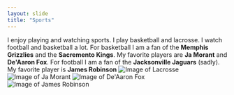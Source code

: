 ```yaml
---
layout: slide
title: "Sports"
---
```


I enjoy playing and watching sports. I play basketball and lacrosse. I watch football and basketball a lot. For basketball I am a fan of the **Memphis Grizzlies** and the **Sacremento Kings**. My favorite players are **Ja Morant** and **De'Aaron Fox**. For football I am a fan of the **Jacksonville Jaguars** (sadly). My favorite player is **James Robinson**
![Image of Lacrosse](https://clipartion.com/wp-content/uploads/2015/11/lacrosse-stick-clipart-free-clip-art-images.jpeg)
![Image of Ja Morant](https://cdn.nba.com/manage/2019/10/grizzlies-ja-morant.jpg)
![Image of De'Aaron Fox](https://images2.minutemediacdn.com/image/fetch/w_2000,h_2000,c_fit/https%3A%2F%2Faroyalpain.com%2Fwp-content%2Fuploads%2Fgetty-images%2F2017%2F07%2F1127458888.jpeg)
![Image of James Robinson](https://www.gannett-cdn.com/presto/2020/11/23/NRRS/9f72ac54-a859-4125-82b5-328f81a9cbce-AP20327722870779.jpg)
